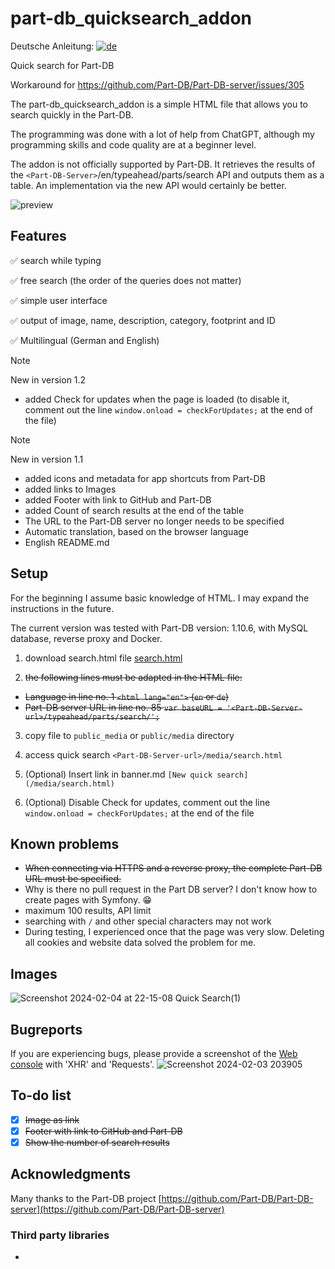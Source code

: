# part-db_quicksearch_addon

Deutsche Anleitung: [![de](https://img.shields.io/badge/lang-de-green.svg)](https://github.com/RaptorDE/part-db_quicksearch_addon/blob/main/README.de.md)

Quick search for Part-DB

Workaround for https://github.com/Part-DB/Part-DB-server/issues/305

The part-db_quicksearch_addon is a simple HTML file that allows you to search quickly in the Part-DB.

The programming was done with a lot of help from ChatGPT, although my programming skills and code quality are at a beginner level.

The addon is not officially supported by Part-DB. It retrieves the results of the `<Part-DB-Server>`/en/typeahead/parts/search API and outputs them as a table.
An implementation via the new API would certainly be better.

![preview](https://github.com/RaptorDE/part-db_quicksearch_addon/assets/37591931/8fce4785-9ee9-4919-aef6-2d744413ac32)

## Features
:white_check_mark: search while typing

:white_check_mark: free search (the order of the queries does not matter)

:white_check_mark: simple user interface

:white_check_mark: output of image, name, description, category, footprint and ID

:white_check_mark: Multilingual (German and English)

> [!NOTE]
> New in version 1.2
> * added Check for updates when the page is loaded (to disable it, comment out the line `window.onload = checkForUpdates;` at the end of the file)

> [!NOTE]
> New in version 1.1
> * added icons and metadata for app shortcuts from Part-DB
> * added links to Images
> * added Footer with link to GitHub and Part-DB
> * added Count of search results at the end of the table
> * The URL to the Part-DB server no longer needs to be specified
> * Automatic translation, based on the browser language
> * English README.md

## Setup
For the beginning I assume basic knowledge of HTML.
I may expand the instructions in the future.

The current version was tested with Part-DB version: 1.10.6, with MySQL database, reverse proxy and Docker.

1. download search.html file [search.html](https://github.com/RaptorDE/part-db_quicksearch_addon/blob/main/search.html) 

2. ~~the following lines must be adapted in the HTML file:~~
* ~~Language in line no. 1 `<html lang="en">` (`en` or `de`)~~
* ~~Part-DB server URL in line no. 85 `var baseURL = '<Part-DB-Server-url>/typeahead/parts/search/';`~~

3. copy file to `public_media` or `public/media` directory

4. access quick search `<Part-DB-Server-url>/media/search.html`

5. (Optional) Insert link in banner.md
`[New quick search](/media/search.html)`

6. (Optional) Disable Check for updates, comment out the line `window.onload = checkForUpdates;` at the end of the file

## Known problems
* ~~When connecting via HTTPS and a reverse proxy, the complete Part-DB URL must be specified.~~
* Why is there no pull request in the Part DB server? I don't know how to create pages with Symfony. 😁
* maximum 100 results, API limit
* searching with `/` and other special characters may not work
* During testing, I experienced once that the page was very slow. Deleting all cookies and website data solved the problem for me.

## Images
![Screenshot 2024-02-04 at 22-15-08 Quick Search(1)](https://github.com/RaptorDE/part-db_quicksearch_addon/assets/37591931/9569d8ee-e95a-4c11-a8fb-6efad4ad91d7)

## Bugreports
If you are experiencing bugs, please provide a screenshot of the [Web console](https://firefox-source-docs.mozilla.org/devtools-user/web_console/) with 'XHR' and 'Requests'.
![Screenshot 2024-02-03 203905](https://github.com/RaptorDE/part-db_quicksearch_addon/assets/37591931/4d530d19-fd9b-4e78-af04-10057791ae1e)

## To-do list
- [x] ~~Image as link~~
- [x] ~~Footer with link to GitHub and Part-DB~~
- [x] ~~Show the number of search results~~

## Acknowledgments
Many thanks to the Part-DB project [https://github.com/Part-DB/Part-DB-server](https://github.com/Part-DB/Part-DB-server)

### Third party libraries
*
